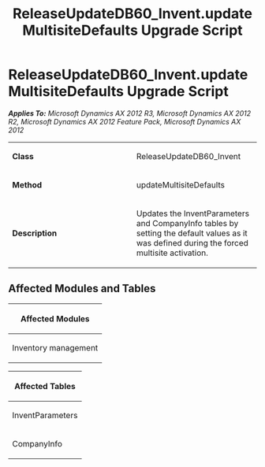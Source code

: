 ﻿---
title: ReleaseUpdateDB60_Invent.updateMultisiteDefaults Upgrade Script
TOCTitle: ReleaseUpdateDB60_Invent.updateMultisiteDefaults Upgrade Script
ms:assetid: a67b1392-2d15-256c-72a4-23e01c90c4f1
ms:mtpsurl: https://msdn.microsoft.com/en-us/library/JJ736860(v=AX.60)
ms:contentKeyID: 49710291
ms.date: 05/18/2015
mtps_version: v=AX.60
---

# ReleaseUpdateDB60\_Invent.updateMultisiteDefaults Upgrade Script 


_**Applies To:** Microsoft Dynamics AX 2012 R3, Microsoft Dynamics AX 2012 R2, Microsoft Dynamics AX 2012 Feature Pack, Microsoft Dynamics AX 2012_

<table>
<colgroup>
<col style="width: 50%" />
<col style="width: 50%" />
</colgroup>
<tbody>
<tr class="odd">
<td><p><strong>Class</strong></p></td>
<td><p>ReleaseUpdateDB60_Invent</p></td>
</tr>
<tr class="even">
<td><p><strong>Method</strong></p></td>
<td><p>updateMultisiteDefaults</p></td>
</tr>
<tr class="odd">
<td><p><strong>Description</strong></p></td>
<td><p>Updates the InventParameters and CompanyInfo tables by setting the default values as it was defined during the forced multisite activation.</p></td>
</tr>
</tbody>
</table>


## Affected Modules and Tables

<table>
<colgroup>
<col style="width: 100%" />
</colgroup>
<thead>
<tr class="header">
<th><p>Affected Modules</p></th>
</tr>
</thead>
<tbody>
<tr class="odd">
<td><p>Inventory management</p></td>
</tr>
</tbody>
</table>


<table>
<colgroup>
<col style="width: 100%" />
</colgroup>
<thead>
<tr class="header">
<th><p>Affected Tables</p></th>
</tr>
</thead>
<tbody>
<tr class="odd">
<td><p>InventParameters</p></td>
</tr>
<tr class="even">
<td><p>CompanyInfo</p></td>
</tr>
</tbody>
</table>

  


